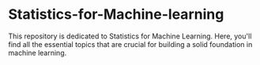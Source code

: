 # Statistics-for-Machine-learning
This repository is dedicated to Statistics for Machine Learning. Here, you'll find all the essential topics that are crucial for building a solid foundation in machine learning.
